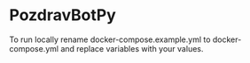 # PozdravBotPy
To run locally rename docker-compose.example.yml to docker-compose.yml and replace variables with your values.